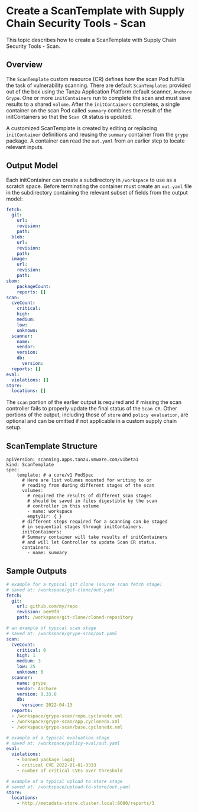 # Create a ScanTemplate with Supply Chain Security Tools - Scan

This topic describes how to create a ScanTemplate with Supply Chain Security Tools - Scan.

## Overview

The `ScanTemplate` custom resource (CR) defines how the scan Pod fulfills the task of vulnerability scanning. There are default `ScanTemplates` provided out of the box using the Tanzu Application Platform default scanner, `Anchore Grype`. One or more `initContainers` run to complete the scan and must save results to a shared `volume`. After the `initContainers` completes, a single container on the scan Pod called `summary` combines the result of the initContainers so that the `Scan CR` status is updated.

A customized ScanTemplate is created by editing or replacing `initContainer` definitions and reusing the `summary` container from the `grype` package. A container can read the `out.yaml` from an earlier step to locate relevant inputs.

## <a id="output-model"></a>Output Model

Each initContainer can create a subdirectory in `/workspace` to use as a scratch space. Before terminating the container must create an `out.yaml` file in the subdirectory containing the relevant subset of fields from the output model:
```yaml
fetch:
  git: 
    url:
    revision:
    path:
  blob:
    url:
    revision:
    path:
  image:
    url:
    revision:
    path:
sbom:
    packageCount:
    reports: []
scan:
  cveCount:
    critical:
    high:
    medium:
    low:
    unknown:
  scanner:
    name:
    vendor:
    version:
    db:
      version:
  reports: []
eval:
  violations: []
store:
  locations: []
```

The `scan` portion of the earlier output is required and if missing the scan controller fails to properly update the final status of the `Scan CR`. Other portions of the output, including those of `store` and `policy evaluation`, are optional and can be omitted if not applicable in a custom supply chain setup.

## <a id="template-structure"></a>ScanTemplate Structure

```console
apiVersion: scanning.apps.tanzu.vmware.com/v1beta1
kind: ScanTemplate
spec:
    template: # a core/v1 PodSpec
      # Here are list volumes mounted for writing to or 
      # reading from during different stages of the scan
      volumes:
        # required the results of different scan stages 
        # should be saved in files digestible by the scan 
        # controller in this volume
        - name: workspace
        emptyDir: { }
      # different steps required for a scanning can be staged 
      # in sequential stages through initContainers. 
      initContainers:
      # Summary container will take results of initContainers 
      # and will let Controller to update Scan CR status.
      containers:
        - name: summary
```

## <a id="sample-output"></a>Sample Outputs

```yaml
# example for a typical git clone (source scan fetch stage)
# saved at: /workspace/git-clone/out.yaml
fetch:
  git:
    url: github.com/my/repo
    revision: aee9f8
    path: /workspace/git-clone/cloned-repository
```
```yaml
# an example of typical scan stage
# saved at: /workspace/grype-scan/out.yaml
scan:
  cveCount:
    critical: 0
    high: 1
    medium: 3
    low: 25
    unknown: 0
  scanner:
    name: grype
    vendor: Anchore
    version: 0.33.0
    db:
      version: 2022-04-13
  reports:
  - /workspace/grype-scan/repo.cyclonedx.xml
  - /workspace/grype-scan/app.cyclonedx.xml
  - /workspace/grype-scan/base.cyclonedx.xml
```
```yaml
# example of a typical evaluation stage
# saved at: /workspace/policy-eval/out.yaml
eval:
  violations:
    - banned package log4j
    - critical CVE 2022-01-01-3333
    - number of critical CVEs over threshold
```
```yaml
# example of a typical upload to store stage
# saved at: /workspace/upload-to-store/out.yaml
store:
  locations:
    - http://metadata-store.cluster.local:8080/reports/3
```
